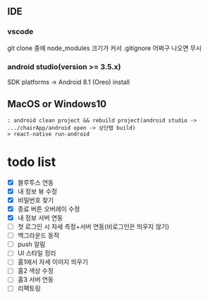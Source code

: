 ## IDE

### vscode

git clone 중에 node_modules 크기가 커서 .gitignore 어쩌구 나오면 무시

### android studio(version >= 3.5.x)

SDK platforms -> Android 8.1 (Oreo) install

## MacOS or Windows10

```
: android clean project && rebuild project(android studio -> .../chairApp/android open -> 상단탭 build)
> react-native run-android
```

# todo list

- [x] 블루투스 연동
- [x] 내 정보 뷰 수정
- [x] 비밀번호 찾기
- [x] 종료 버튼 오버레이 수정
- [x] 내 정보 서버 연동
- [ ] 첫 로그인 시 자세 측정+서버 연동(비로그인은 띄우지 않기)
- [ ] 백그라운드 동작
- [ ] push 알림
- [ ] UI 스타일 정리
- [ ] 홈1에서 자세 이미지 띄우기
- [ ] 홈2 색상 수정
- [ ] 홈3 서버 연동
- [ ] 리팩토링
